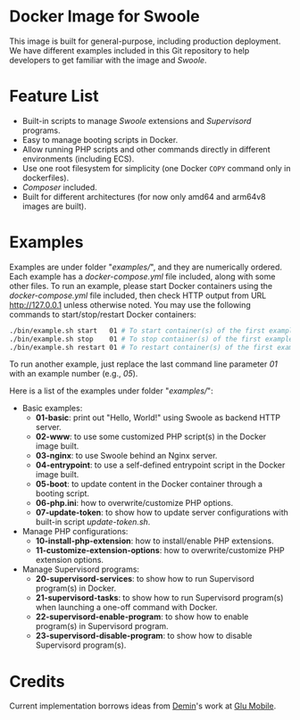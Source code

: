 # Docker Image for Swoole

This image is built for general-purpose, including production deployment. We have different examples included in this
Git repository to help developers to get familiar with the image and _Swoole_.

# Feature List

* Built-in scripts to manage _Swoole_ extensions and _Supervisord_ programs.
* Easy to manage booting scripts in Docker.
* Allow running PHP scripts and other commands directly in different environments (including ECS).
* Use one root filesystem for simplicity (one Docker `COPY` command only in dockerfiles).
* _Composer_ included.
* Built for different architectures (for now only amd64 and arm64v8 images are built).

# Examples

Examples are under folder "_examples/_", and they are numerically ordered. Each example has a _docker-compose.yml_
file included, along with some other files. To run an example, please start Docker containers using the
_docker-compose.yml_ file included, then check HTTP output from URL http://127.0.0.1 unless otherwise noted. You may
use the following commands to start/stop/restart Docker containers:

```bash
./bin/example.sh start   01 # To start container(s) of the first example.
./bin/example.sh stop    01 # To stop container(s) of the first example.
./bin/example.sh restart 01 # To restart container(s) of the first example.
```

To run another example, just replace the last command line parameter _01_ with an example number (e.g., _05_).

Here is a list of the examples under folder "_examples/_":

* Basic examples:
    * **01-basic**: print out "Hello, World!" using Swoole as backend HTTP server.
    * **02-www**: to use some customized PHP script(s) in the Docker image built.
    * **03-nginx**: to use Swoole behind an Nginx server.
    * **04-entrypoint**: to use a self-defined entrypoint script in the Docker image built.
    * **05-boot**: to update content in the Docker container through a booting script.
    * **06-php.ini**: how to overwrite/customize PHP options.
    * **07-update-token**: to show how to update server configurations with built-in script _update-token.sh_.
* Manage PHP configurations:
    * **10-install-php-extension**: how to install/enable PHP extensions.
    * **11-customize-extension-options**: how to overwrite/customize PHP extension options.
* Manage Supervisord programs:
    * **20-supervisord-services**: to show how to run Supervisord program(s) in Docker.
    * **21-supervisord-tasks**: to show how to run Supervisord program(s) when launching a one-off command with Docker.
    * **22-supervisord-enable-program**: to show how to enable program(s) in Supervisord program.
    * **23-supervisord-disable-program**: to show how to disable Supervisord program(s).

# Credits

Current implementation borrows ideas from [Demin](https://deminy.in)'s work at [Glu Mobile](https://glu.com).

